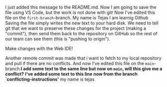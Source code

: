 I just added this message to the README.md. Now I am going to save the file using VS Code, but the work is not done with git! Now I've edited this file on the `first-branch`-branch.
My name is Tejas
I am learnig Github
Saving the file simply writes the new text to your hard disk. We need to tell git that we want to preserve these changes for the project (making a
"commit"), then send them
back to the repository on GitHub so the rest of our team can see them (this is "pushing to origin").

Make changes with the Web IDE!

Another remote commit was made that i want to fetch to my local repository and pull if there are no conflicts. And now I've edited this file on the `main`-branch.**I add some text to the same line but now on `main`, will this give me a conflict?**
**I've added some text to this line now from the branch `conflicting-instructions'** my name is tejas

